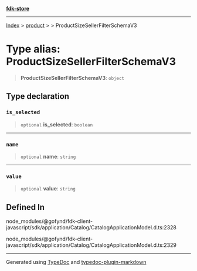 [**fdk-store**](../../../README.md)
***

[Index](../../../API.md) > [product](../../README.md) > [<internal>](../README.md) > ProductSizeSellerFilterSchemaV3

# Type alias: ProductSizeSellerFilterSchemaV3

> **ProductSizeSellerFilterSchemaV3**: `object`

## Type declaration

### `is_selected`

> `optional` **is\_selected**: `boolean`

***

### `name`

> `optional` **name**: `string`

***

### `value`

> `optional` **value**: `string`

## Defined In

node\_modules/@gofynd/fdk-client-javascript/sdk/application/Catalog/CatalogApplicationModel.d.ts:2328

node\_modules/@gofynd/fdk-client-javascript/sdk/application/Catalog/CatalogApplicationModel.d.ts:2329

***
Generated using [TypeDoc](https://typedoc.org/) and [typedoc-plugin-markdown](https://www.npmjs.com/package/typedoc-plugin-markdown)
